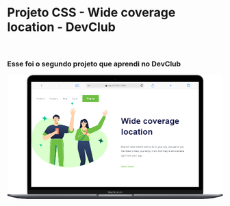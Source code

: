 <h1> Projeto CSS - Wide coverage location - DevClub</h1>
<br>
<h3>Esse foi o segundo projeto que aprendi no DevClub</h3>

<img src="https://github.com/Nessatunes/CSS---2-PROJETO/blob/main/Foto.png"/>
